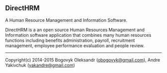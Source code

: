 DirectHRM
---------
A Human Resource Management and Information Software.

DirectHRM is a an open source Human Resources Management and Information software application that combines many human resources functions including benefits administration, payroll, recruitment management, employee performance evaluation and people review.

---------
Copyright(c) 2014-2015
Bogovyk Oleksandr (obogovyk@gmail.com), Andre Yakivchuk (yakandre@gmail.com)
